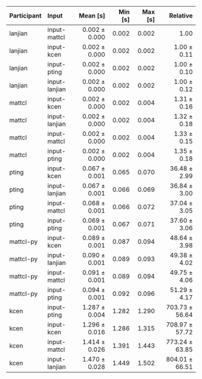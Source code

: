 | Participant | Input | Mean [s] | Min [s] | Max [s] | Relative |
|:---|:---|---:|---:|---:|---:|
| lanjian | input-mattcl | 0.002 ± 0.000 | 0.002 | 0.002 | 1.00 |
| lanjian | input-kcen | 0.002 ± 0.000 | 0.002 | 0.002 | 1.00 ± 0.11 |
| lanjian | input-pting | 0.002 ± 0.000 | 0.002 | 0.002 | 1.00 ± 0.10 |
| lanjian | input-lanjian | 0.002 ± 0.000 | 0.002 | 0.002 | 1.00 ± 0.12 |
| mattcl | input-kcen | 0.002 ± 0.000 | 0.002 | 0.004 | 1.31 ± 0.16 |
| mattcl | input-lanjian | 0.002 ± 0.000 | 0.002 | 0.004 | 1.32 ± 0.18 |
| mattcl | input-mattcl | 0.002 ± 0.000 | 0.002 | 0.004 | 1.33 ± 0.15 |
| mattcl | input-pting | 0.002 ± 0.000 | 0.002 | 0.004 | 1.35 ± 0.18 |
| pting | input-kcen | 0.067 ± 0.001 | 0.065 | 0.070 | 36.48 ± 2.99 |
| pting | input-lanjian | 0.067 ± 0.001 | 0.066 | 0.069 | 36.84 ± 3.00 |
| pting | input-mattcl | 0.068 ± 0.001 | 0.066 | 0.072 | 37.04 ± 3.05 |
| pting | input-pting | 0.069 ± 0.001 | 0.067 | 0.071 | 37.60 ± 3.06 |
| mattcl-py | input-kcen | 0.089 ± 0.001 | 0.087 | 0.094 | 48.64 ± 3.98 |
| mattcl-py | input-lanjian | 0.090 ± 0.001 | 0.089 | 0.093 | 49.38 ± 4.02 |
| mattcl-py | input-mattcl | 0.091 ± 0.001 | 0.089 | 0.094 | 49.75 ± 4.06 |
| mattcl-py | input-pting | 0.094 ± 0.001 | 0.092 | 0.096 | 51.29 ± 4.17 |
| kcen | input-pting | 1.287 ± 0.004 | 1.282 | 1.290 | 703.73 ± 56.64 |
| kcen | input-kcen | 1.296 ± 0.016 | 1.286 | 1.315 | 708.97 ± 57.72 |
| kcen | input-mattcl | 1.414 ± 0.026 | 1.391 | 1.443 | 773.24 ± 63.85 |
| kcen | input-lanjian | 1.470 ± 0.028 | 1.449 | 1.502 | 804.01 ± 66.51 |
